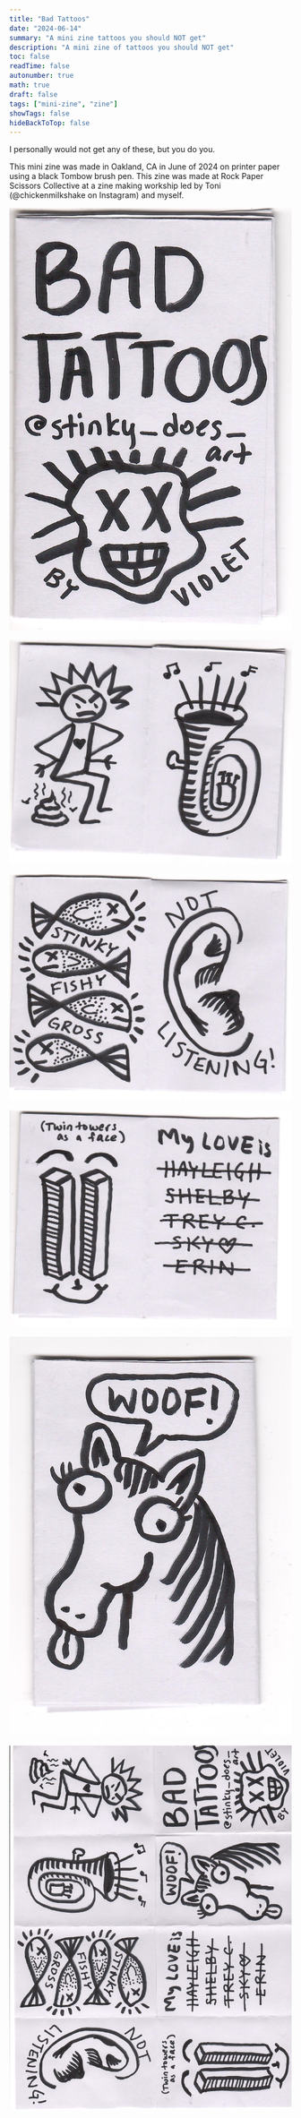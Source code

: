 ```yaml
---
title: "Bad Tattoos"
date: "2024-06-14"
summary: "A mini zine tattoos you should NOT get"
description: "A mini zine of tattoos you should NOT get"
toc: false
readTime: false
autonumber: true
math: true
draft: false
tags: ["mini-zine", "zine"]
showTags: false
hideBackToTop: false
---
```


I personally would not get any of these, but you do you. 

This mini zine was made in Oakland, CA in June of 2024 on printer paper using a black Tombow brush pen. This zine was made at Rock Paper Scissors Collective at a zine making workship led by Toni (@chickenmilkshake on Instagram) and myself. 

![Title page for Bad Tattoos](bad-tattoos-1.jpg#mini)

![A stick figure taking a shit and a tuba](bad-tattoos-2.jpg#mini)

![A pile of fish and an ear](bad-tattoos-3.jpg#mini)

![A 9/11 smiley face and a list of my exes](bad-tattoos-4.jpg#mini)

![A horse going "woof"](bad-tattoos-5.jpg#mini)

![The full zine](bad-tattoos-full-zine.jpg#small)

